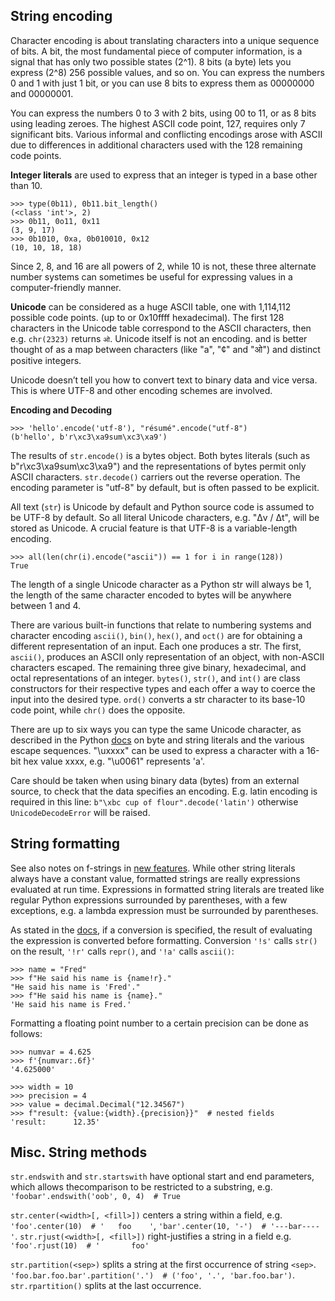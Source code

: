 

String encoding
---------------

Character encoding is about translating characters into a unique sequence of bits.
A bit, the most fundamental piece of computer information,
is a signal that has only two possible states (2^1). 8 bits (a byte) lets
you express (2^8) 256 possible values, and so on.
You can express the numbers 0 and 1 with just 1 bit,
or you can use 8 bits to express them as 00000000 and 00000001.

You can express the numbers 0 to 3 with 2 bits, using 00 to 11, or as 8 bits
using leading zeroes. The highest ASCII code point, 127, requires only 7 significant bits.
Various informal and conflicting encodings arose with ASCII due to differences in
additional characters used with the 128 remaining code points.

**Integer literals** are used to express that an integer is typed in a base other than 10.

    >>> type(0b11), 0b11.bit_length()
    (<class 'int'>, 2)
    >>> 0b11, 0o11, 0x11
    (3, 9, 17)
    >>> 0b1010, 0xa, 0b010010, 0x12
    (10, 10, 18, 18)

Since 2, 8, and 16 are all powers of 2, while 10 is not, these three alternate number systems
can sometimes be useful for expressing values in a computer-friendly manner.

**Unicode** can be considered as a huge ASCII table, one with 1,114,112 possible code points.
(up to or 0x10ffff hexadecimal). The first 128 characters in the Unicode table correspond
to the ASCII characters, then e.g. `chr(2323)` returns `ओ`. Unicode itself is not an encoding.
and is better thought of as a map between characters (like "a", "¢" and "ओ") and distinct
positive integers.

Unicode doesn’t tell you how to convert text to binary data and vice versa.
This is where UTF-8 and other encoding schemes are involved.

**Encoding and Decoding**

    >>> 'hello'.encode('utf-8'), "résumé".encode("utf-8")
    (b'hello', b'r\xc3\xa9sum\xc3\xa9')

The results of `str.encode()` is a bytes object. Both bytes literals
(such as b"r\xc3\xa9sum\xc3\xa9") and the representations of bytes
permit only ASCII characters. `str.decode()` carriers out the reverse operation.
The encoding parameter is "utf-8" by default, but is often passed to be explicit.

All text (`str`) is Unicode by default and Python source code is assumed to be UTF-8 by default.
So all literal Unicode characters, e.g. "Δv / Δt", will be stored as Unicode.
A crucial feature is that UTF-8 is a variable-length encoding.

    >>> all(len(chr(i).encode("ascii")) == 1 for i in range(128))
    True

The length of a single Unicode character as a Python str will always be 1,
the length of the same character encoded to bytes will be anywhere between 1 and 4.

There are various built-in functions that relate to numbering systems and character encoding
`ascii()`, `bin()`, `hex()`, and `oct()` are for obtaining a different representation
of an input. Each one produces a str. The first, `ascii()`, produces an ASCII only
representation of an object, with non-ASCII characters escaped. The remaining three
give binary, hexadecimal, and octal representations of an integer.
`bytes()`, `str()`, and `int()` are class constructors for their respective types and each offer
a way to coerce the input into the desired type.
`ord()` converts a str character to its base-10 code point, while `chr()` does the opposite.

There are up to six ways you can type the same Unicode character,
as described in the Python [docs](https://docs.python.org/3/reference/lexical_analysis.html#string-and-bytes-literals)
on byte and string literals and the various escape sequences. "\uxxxx" can
be used to express a character with a 16-bit hex value xxxx, e.g. "\u0061" represents 'a'.

Care should be taken when using binary data (bytes) from an external source,
to check that the data specifies an encoding. E.g. latin encoding is required
in this line: `b"\xbc cup of flour".decode('latin')` otherwise `UnicodeDecodeError` will be raised.


String formatting
-----------------
See also notes on f-strings in [new features](/new-features).
While other string literals always have a constant value, formatted strings
are really expressions evaluated at run time.
Expressions in formatted string literals are treated like regular Python expressions
surrounded by parentheses, with a few exceptions, e.g. a lambda expression must be
surrounded by parentheses.

As stated in the [docs](https://docs.python.org/3/reference/lexical_analysis.html#f-strings),
if a conversion is specified, the result of evaluating
the expression is converted before formatting. Conversion `'!s'` calls `str()` on
the result, `'!r'` calls `repr()`, and `'!a'` calls `ascii()`:

    >>> name = "Fred"
    >>> f"He said his name is {name!r}."
    "He said his name is 'Fred'."
    >>> f"He said his name is {name}."
    'He said his name is Fred.'

Formatting a floating point number to a certain precision can be done as follows:

    >>> numvar = 4.625
    >>> f'{numvar:.6f}'
    '4.625000'

    >>> width = 10
    >>> precision = 4
    >>> value = decimal.Decimal("12.34567")
    >>> f"result: {value:{width}.{precision}}"  # nested fields
    'result:      12.35'

Misc. String methods
--------------------

`str.endswith` and `str.startswith` have optional start and end parameters, which allows
thecomparison to be restricted to a substring, e.g. `'foobar'.endswith('oob', 0, 4)  # True`

`str.center(<width>[, <fill>])` centers a string within a field, e.g. `'foo'.center(10)  # '   foo    '`,
`'bar'.center(10, '-')  # '---bar----'`. `str.rjust(<width>[, <fill>])`
right-justifies a string in a field e.g. `'foo'.rjust(10)  # '       foo'`

`str.partition(<sep>)` splits a string at the first occurrence of string `<sep>`.
`'foo.bar.foo.bar'.partition('.')  # ('foo', '.', 'bar.foo.bar')`. `str.rpartition()`
splits at the last occurrence.

